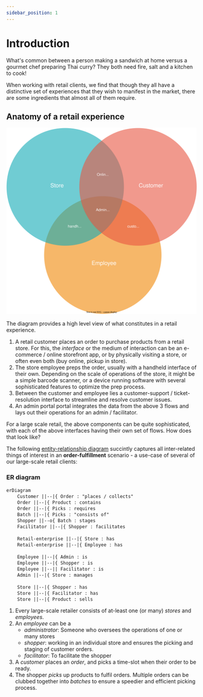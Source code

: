 ```yaml
---
sidebar_position: 1
---
```


# Introduction

What's common between a person making a sandwich at home versus a gourmet chef preparing Thai curry? They both need fire, salt and a kitchen to cook!

When working with retail clients, we find that though they all have a distinctive set of experiences that they wish to manifest in the market, there are some ingredients that almost all of them require.

## Anatomy of a retail experience

![](./retail-anatomy.svg)

The diagram provides a high level view of what constitutes in a retail experience.

1. A retail customer places an order to purchase products from a retail store. For this, the *interface* or the medium of interaction can be an e-commerce / online storefront app, or by physically visiting a store, or often even both (buy online, pickup in store).
2. The store employee preps the order, usually with a handheld interface of their own. Depending on the scale of operations of the store, it might be a simple barcode scanner, or a device running software with several sophisticated features to optimize the prep process.
3. Between the customer and employee lies a customer-support / ticket-resolution interface to streamline and resolve customer issues.
4. An admin portal portal integrates the data from the above 3 flows and lays out their operations for an admin / facilitator.


For a large scale retail, the above components can be quite sophisticated, with each of the above interfaces having their own set of flows. How does that look like?

The following [entity-relationship diagram](https://en.wikipedia.org/wiki/Entity%E2%80%93relationship_model) succintly captures all inter-related things of interest in an **order-fulfillment** scenario - a use-case of several of our large-scale retail clients:

### ER diagram

```mermaid
erDiagram
    Customer ||--|{ Order : "places / collects"
    Order ||--|{ Product : contains
    Order ||--|{ Picks : requires
    Batch ||--|{ Picks : "consists of"
    Shopper ||--o{ Batch : stages
    Facilitator ||--|{ Shopper : facilitates
     
    Retail-enterprise ||--|{ Store : has
    Retail-enterprise ||--|{ Employee : has

    Employee ||--|{ Admin : is
    Employee ||--|{ Shopper : is
    Employee ||--|| Facilitator : is
    Admin ||--|{ Store : manages
  
    Store ||--|{ Shopper : has
    Store ||--|{ Facilitator : has
    Store ||--|{ Product : sells
```

1. Every large-scale retailer consists of at-least one (or many) *stores* and *employees*.
2. An *employee* can be a
   - *administrator*: Someone who oversees the operations of one or many stores
   - *shopper*: working in an individual store and ensures the picking and staging of customer orders.
   - *facilitator*: To facilitate the shopper
3. A *customer* places an *order*, and picks a time-slot when their order to be ready.
4. The shopper *picks* up products to fulfil orders. Multiple orders can be clubbed together into *batches* to ensure a speedier and efficient picking process.
